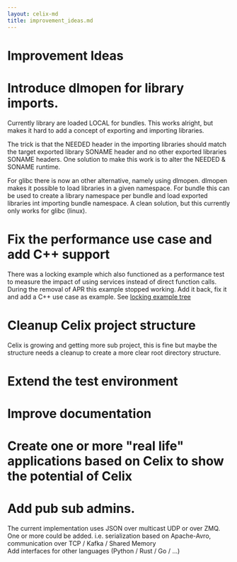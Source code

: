 ```yaml
---
layout: celix-md
title: improvement_ideas.md
---
```



<!--
Licensed to the Apache Software Foundation (ASF) under one or more
contributor license agreements.  See the NOTICE file distributed with
this work for additional information regarding copyright ownership.
The ASF licenses this file to You under the Apache License, Version 2.0
(the "License"); you may not use this file except in compliance with
the License.  You may obtain a copy of the License at
   
    http://www.apache.org/licenses/LICENSE-2.0

Unless required by applicable law or agreed to in writing, software
distributed under the License is distributed on an "AS IS" BASIS,
WITHOUT WARRANTIES OR CONDITIONS OF ANY KIND, either express or implied.
See the License for the specific language governing permissions and
limitations under the License.
-->

# Improvement Ideas
 
# Introduce dlmopen for library imports.
Currently library are loaded LOCAL for bundles. This works alright, but makes it hard to add a concept 
of exporting and importing libraries. 

The trick is that the NEEDED header in the importing libraries 
should match the target exported library SONAME header and no other exported libraries SONAME headers. 
One solution to make this work is to alter the NEEDED & SONAME runtime. 
 
For glibc there is now an other alternative, namely using dlmopen. dlmopen makes it possible to load 
libraries in a given namespace. For bundle this can be used to create a library namespace per bundle 
and load exported libraries int importing bundle namespace. A clean solution, but this currently 
only works for glibc (linux).


# Fix the performance use case and add C++ support
There was a locking example which also functioned as a performance test to measure the impact of
using services instead of direct function calls. 
During the removal of APR this example stopped working. Add it back, fix it and add a C++ use case
as example.
See [locking example tree](https://github.com/apache/celix/tree/216032cae956379d4a740f37ae5caee7e957bd98/examples/locking)

# Cleanup Celix project structure
Celix is growing and getting more sub project, this is fine but maybe the structure needs a cleanup to 
create a more clear root directory structure. 

# Extend the test environment

# Improve documentation

# Create one or more "real life" applications based on Celix to show the potential of Celix

# Add pub sub admins. 
The current implementation uses JSON over multicast UDP or over ZMQ.  
One or more could be added. i.e. serialization based on Apache-Avro, communication over TCP / Kafka / Shared Memory  
Add interfaces for other languages (Python / Rust / Go / ...)  
